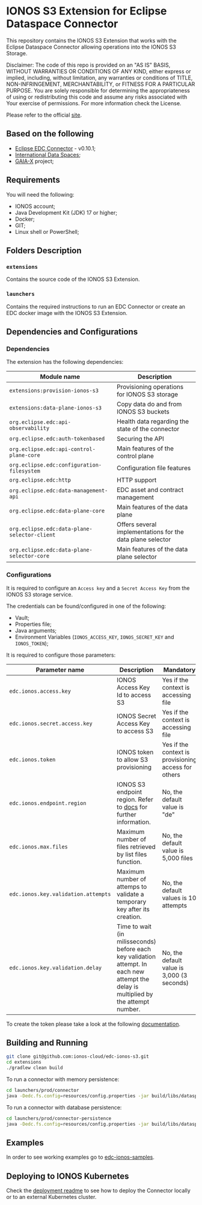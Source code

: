 # IONOS S3 Extension for Eclipse Dataspace Connector

This repository contains the IONOS S3 Extension that works with the Eclipse Dataspace Connector allowing operations into the IONOS S3 Storage.

Disclaimer: The code of this repo is provided on an "AS IS" BASIS, WITHOUT WARRANTIES OR CONDITIONS OF ANY KIND, either express or implied, including, without limitation, any warranties or conditions of TITLE, NON-INFRINGEMENT, MERCHANTABILITY, or FITNESS FOR A PARTICULAR PURPOSE. You are solely responsible for determining the appropriateness of using or redistributing this code and assume any risks associated with Your exercise of permissions. For more information check the License.

Please refer to the official [site](https://github.com/ionos-cloud/edc-ionos-s3).

## Based on the following

- [Eclipse EDC Connector](https://github.com/eclipse-edc/Connector) - v0.10.1;
- [International Data Spaces](https://www.internationaldataspaces.org);
- [GAIA-X](https://gaia-x.eu) project;

## Requirements

You will need the following:
- IONOS account;
- Java Development Kit (JDK) 17 or higher;
- Docker;
- GIT;
- Linux shell or PowerShell;

## Folders Description

### `extensions`
Contains the source code of the IONOS S3 Extension.

### `launchers`
Contains the required instructions to run an EDC Connector or create an EDC docker image with the IONOS S3 Extension.

## Dependencies and Configurations

### Dependencies
The extension has the following dependencies:

| Module name                                  | Description                                                      |
|----------------------------------------------|------------------------------------------------------------------|
| `extensions:provision-ionos-s3`              | Provisioning operations for IONOS S3 storage     |
| `extensions:data-plane-ionos-s3`             | Copy data do and from IONOS S3 buckets |
| `org.eclipse.edc:api-observability`          | Health data regarding the state of the connector |
| `org.eclipse.edc:auth-tokenbased`            | Securing the API |
| `org.eclipse.edc:api-control-plane-core`     | Main features of the control plane | 
| `org.eclipse.edc:configuration-filesystem`   | Configuration file features | 
| `org.eclipse.edc:http`                       | HTTP support | 
| `org.eclipse.edc:data-management-api`        | EDC asset and contract management |
| `org.eclipse.edc:data-plane-core`            | Main features of the data plane |
| `org.eclipse.edc:data-plane-selector-client` | Offers several implementations for the data plane selector |
| `org.eclipse.edc:data-plane-selector-core`   | Main features of the data plane selector |

### Configurations
It is required to configure an `Access key` and a `Secret Access Key` from the IONOS S3 storage service.

The credentials can be found/configured in one of the following:
- Vault;
- Properties file;
- Java arguments;
- Environment Variables (`IONOS_ACCESS_KEY`, `IONOS_SECRET_KEY` and `IONOS_TOKEN`);

It is required to configure those parameters:

| Parameter name                      | Description                                                                                                                                   | Mandatory                                            |
|-------------------------------------|-----------------------------------------------------------------------------------------------------------------------------------------------|------------------------------------------------------|
| `edc.ionos.access.key`              | IONOS Access Key Id to access S3                                                                                                              | Yes if the context is accessing file                 |
| `edc.ionos.secret.access.key`       | IONOS Secret Access Key to access S3                                                                                                          | Yes if the context is accessing file                 |
| `edc.ionos.token`                   | IONOS token to allow S3 provisioning                                                                                                          | Yes if the context is provisioning access for others |
| `edc.ionos.endpoint.region`         | IONOS S3 endpoint region. Refer to [docs](https://docs.ionos.com/cloud/managed-services/s3-object-storage/endpoints) for further information. | No, the default value is "de"                        |
| `edc.ionos.max.files`               | Maximum number of files retrieved by list files function.                                                                                     | No, the default value is 5,000 files                 |
| `edc.ionos.key.validation.attempts` | Maximum number of attemps to validate a temporary key after its creation.                                                                     | No, the default values is 10 attempts                |
| `edc.ionos.key.validation.delay`    | Time to wait (in milisseconds) before each key validation attempt. In each new attempt the delay is multiplied by the attempt number.         | No, the default value is 3,000 (3 seconds)           |

To create the token please take a look at the following [documentation](./ionos_token.md).

## Building and Running

```bash
git clone git@github.com:ionos-cloud/edc-ionos-s3.git
cd extensions
./gradlew clean build
```

To run a connector with memory persistence:

```bash
cd launchers/prod/connector
java -Dedc.fs.config=resources/config.properties -jar build/libs/dataspace-connector.jar
```

To run a connector with database persistence:

```bash
cd launchers/prod/connector-persistence
java -Dedc.fs.config=resources/config.properties -jar build/libs/dataspace-connector.jar
```

## Examples
In order to see working examples go to [edc-ionos-samples](https://github.com/Digital-Ecosystems/edc-ionos-samples).

## Deploying to IONOS Kubernetes
Check the [deployment readme](https://github.com/ionos-cloud/edc-ionos-s3/tree/main/deployment/README.md) to see how to deploy the Connector locally or to an external Kubernetes cluster.

